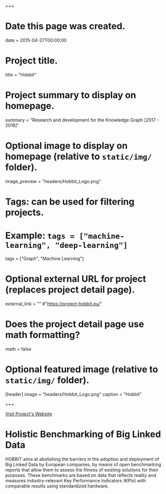 +++
# Date this page was created.
date = 2015-04-27T00:00:00

# Project title.
title = "Hobbit"

# Project summary to display on homepage.
summary = "Research and development for the Knowledge Graph [2017 - 2018]"

# Optional image to display on homepage (relative to `static/img/` folder).
image_preview = "headers/Hobbit_Logo.png"

# Tags: can be used for filtering projects.
# Example: `tags = ["machine-learning", "deep-learning"]`
tags = ["Graph", "Machine Learning"]

# Optional external URL for project (replaces project detail page).
external_link = ""
#"https://project-hobbit.eu/"

# Does the project detail page use math formatting?
math = false

# Optional featured image (relative to `static/img/` folder).
[header]
image = "headers/Hobbit_Logo.png"
caption = "Hobbit"

+++

<a href="https://project-hobbit.eu/">Visit Project's Website</a>


# Holistic Benchmarking of Big Linked Data

HOBBIT aims at abolishing the barriers in the adoption and deployment of Big Linked Data by European companies, by means of open benchmarking reports that allow them to assess the fitness of existing solutions for their purposes. These benchmarks are based on data that reflects reality and measures industry-relevant Key Performance Indicators (KPIs) with comparable results using standardized hardware.

